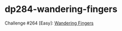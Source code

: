 # dp284-wandering-fingers

Challenge #264 [Easy]: [Wandering Fingers](https://www.reddit.com/r/dailyprogrammer/comments/53ijnb/20160919_challenge_284_easy_wandering_fingers/)
